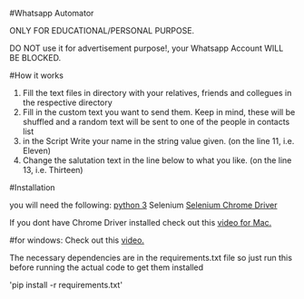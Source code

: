 #Whatsapp Automator

ONLY FOR EDUCATIONAL/PERSONAL PURPOSE.

DO NOT use it for advertisement purpose!, your Whatsapp Account WILL BE BLOCKED.

#How it works
1. Fill the text files in directory with your relatives, friends and collegues in the respective directory
2. Fill in the custom text you want to send them. Keep in mind, these will be shuffled and a random text will be sent to one of the people in contacts list
3. in the Script Write your name in the string value given. (on the line 11, i.e. Eleven)
4. Change the salutation text in the line below to what you like. (on the line 13, i.e. Thirteen)

#Installation

you will need the following:
[python 3](https://www.python.org/ftp/python/3.6.0/python-3.6.0-macosx10.6.pkg)
Selenium
[Selenium Chrome Driver](https://sites.google.com/a/chromium.org/chromedriver/downloads)

If you dont have Chrome Driver installed check out this [video for Mac.](https://www.youtube.com/watch?v=XFVXaC41Xac)

#for windows:
Check out this [video.](https://www.youtube.com/watch?v=bhYulVzYRng)


The necessary dependencies are in the requirements.txt file so just run this before running the actual code to get them installed

'pip install -r requirements.txt'
